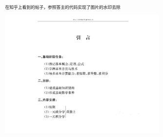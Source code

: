 在知乎上看到的帖子，参照答主的代码实现了图片的水印去除

![image](https://github.com/keTang1993/Matlab/blob/master/result.jpg?raw=true)
